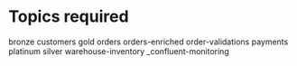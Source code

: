 # Topics required

bronze
customers
gold
orders
orders-enriched
order-validations
payments
platinum
silver
warehouse-inventory
_confluent-monitoring

